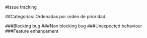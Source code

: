 #Issue tracking

##Categorias:
Ordenadas por orden de prioridad.

###Blocking bug
###Non blocking bug
###Unexpected behaviour
###Feature enhancement

